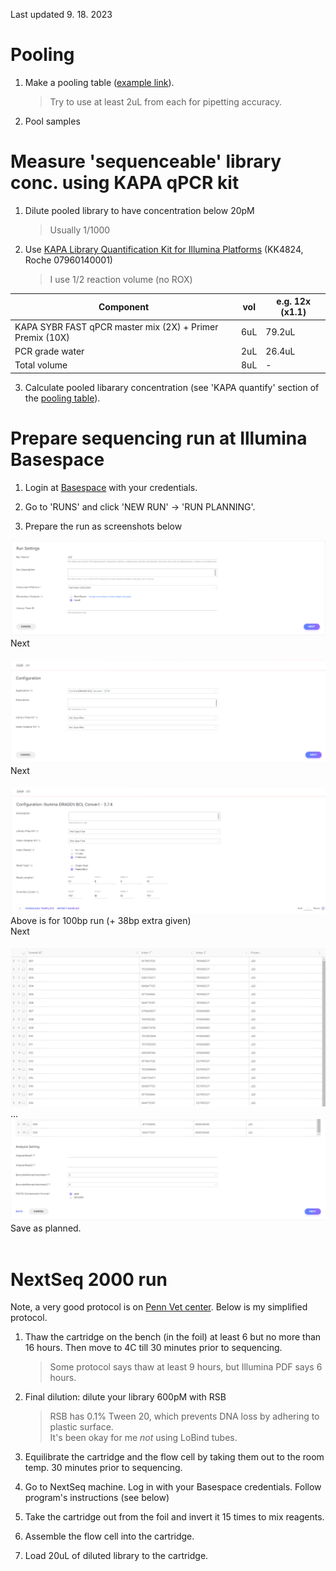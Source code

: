 Last updated 9. 18. 2023 

# Pooling

1. Make a pooling table ([example link](https://docs.google.com/spreadsheets/d/1clMWukv5wbXT6UzbKcdi_ZC2u8-hLJZefsZNFqknh0g/edit?usp=sharing)).
    > Try to use at least 2uL from each for pipetting accuracy.

2. Pool samples

# Measure 'sequenceable' library conc. using KAPA qPCR kit

1. Dilute pooled library to have concentration below 20pM
    > Usually 1/1000

2. Use [KAPA Library Quantification Kit for Illumina Platforms](https://sequencing.roche.com/us/en/products/group/kapa-library-quantification-kits.html) (KK4824, Roche 07960140001) 
    > I use 1/2 reaction volume (no ROX)
    
|Component| vol| e.g. 12x (x1.1) | 
|---------|----------|--|
|KAPA SYBR FAST qPCR master mix (2X) + Primer Premix (10X)|6uL|79.2uL|
|PCR grade water|2uL|26.4uL|
|Total volume|8uL|-|

3. Calculate pooled libarary concentration (see 'KAPA quantify' section of the [pooling table](https://docs.google.com/spreadsheets/d/1clMWukv5wbXT6UzbKcdi_ZC2u8-hLJZefsZNFqknh0g/edit?usp=sharing)).

# Prepare sequencing run at Illumina Basespace

1. Login at [Basespace](https://basespace.illumina.com) with your credentials.

2. Go to 'RUNS' and click 'NEW RUN' -> 'RUN PLANNING'.

3. Prepare the run as screenshots below

![1](https://github.com/jongminkmg/Storage/blob/main/Basespace1.png?raw=true "Basespace 1")
Next<br><br>
![2](https://github.com/jongminkmg/Storage/blob/main/Basespace2.png?raw=true "Basespace 2")  
Next<br><br>
![3](https://github.com/jongminkmg/Storage/blob/main/Basespace3.png?raw=true "Basespace 3")
Above is for 100bp run (+ 38bp extra given)<br>
Next<br><br>
![4](https://github.com/jongminkmg/Storage/blob/main/Basespace4.png?raw=true "Basespace 4") 
...<br>
![5](https://github.com/jongminkmg/Storage/blob/main/Basespace5.png?raw=true "Basespace 5")
Save as planned. 
<br><br>

# NextSeq 2000 run

Note, a very good protocol is on [Penn Vet center](https://protocols.hostmicrobe.org/nextseq-2000). Below is my simplified protocol. 

1. Thaw the cartridge on the bench (in the foil) at least 6 but no more than 16 hours. Then move to 4C till 30 minutes prior to sequencing.
    > Some protocol says thaw at least 9 hours, but Illumina PDF says 6 hours.
    
2. Final dilution: dilute your library 600pM with RSB
    > RSB has 0.1% Tween 20, which prevents DNA loss by adhering to plastic surface.<br>
    > It's been okay for me *not* using LoBind tubes.

3. Equilibrate the cartridge and the flow cell by taking them out to the room temp. 30 minutes prior to sequencing.

4. Go to NextSeq machine. Log in with your Basespace credentials. Follow program's instructions (see below)

5. Take the cartridge out from the foil and invert it 15 times to mix reagents.

6. Assemble the flow cell into the cartridge.

7. Load 20uL of diluted library to the cartridge.

